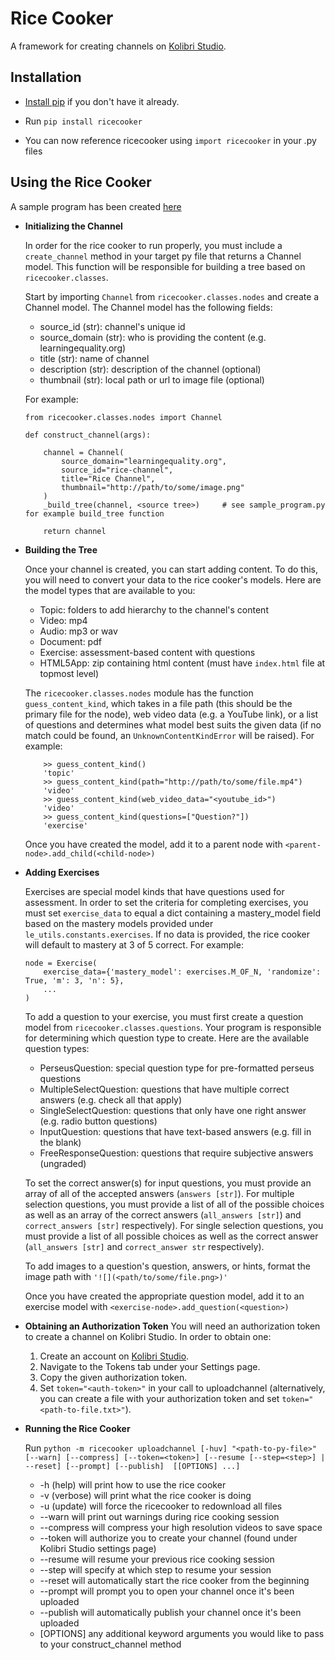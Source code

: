 # Rice Cooker

A framework for creating channels on [Kolibri Studio](https://contentworkshop.learningequality.org/).


## Installation

* [Install pip](https://pypi.python.org/pypi/pip) if you don't have it already.

* Run `pip install ricecooker`

* You can now reference ricecooker using `import ricecooker` in your .py files


## Using the Rice Cooker

A sample program has been created [here](https://github.com/learningequality/ricecooker/blob/master/ricecooker/sample_program.py)

* **Initializing the Channel**

	In order for the rice cooker to run properly, you must include a `create_channel` method in your target py file
	that returns a Channel model. This function will be responsible for building a tree based on `ricecooker.classes`.

	Start by importing `Channel` from `ricecooker.classes.nodes` and create a Channel model. The Channel model has
	the following fields:

    - source_id (str): channel's unique id
    - source_domain (str): who is providing the content (e.g. learningequality.org)
    - title (str): name of channel
    - description (str): description of the channel (optional)
    - thumbnail (str): local path or url to image file (optional)

	For example:
	```
	from ricecooker.classes.nodes import Channel

	def construct_channel(args):

	    channel = Channel(
	        source_domain="learningequality.org",
	        source_id="rice-channel",
	        title="Rice Channel",
	        thumbnail="http://path/to/some/image.png"
	    )
	    _build_tree(channel, <source tree>) 	# see sample_program.py for example build_tree function

	    return channel
    ```


* **Building the Tree**

	Once your channel is created, you can start adding content. To do this, you will need to convert your data to
	the rice cooker's models. Here are the model types that are available to you:

	- Topic: folders to add hierarchy to the channel's content
    - Video: mp4
    - Audio: mp3 or wav
    - Document: pdf
    - Exercise: assessment-based content with questions
    - HTML5App: zip containing html content (must have `index.html` file at topmost level)

    The `ricecooker.classes.nodes` module has the function `guess_content_kind`, which takes in a file path (this
    should be the primary file for the node), web video data (e.g. a YouTube link), or a list of questions and determines what model best suits the given data (if no match could be found, an `UnknownContentKindError`
    will be raised). For example:
    ```
    	>> guess_content_kind()
    	'topic'
    	>> guess_content_kind(path="http://path/to/some/file.mp4")
    	'video'
    	>> guess_content_kind(web_video_data="<youtube_id>")
    	'video'
    	>> guess_content_kind(questions=["Question?"])
    	'exercise'
    ```

    Once you have created the model, add it to a parent node with `<parent-node>.add_child(<child-node>)`


* **Adding Exercises**

	Exercises are special model kinds that have questions used for assessment. In order to set the criteria
	for completing exercises, you must set `exercise_data` to equal a dict containing a mastery_model field
	based on the mastery models provided under `le_utils.constants.exercises`. If no data is provided,
	the rice cooker will default to mastery at 3 of 5 correct. For example:
	```
	node = Exercise(
		exercise_data={'mastery_model': exercises.M_OF_N, 'randomize': True, 'm': 3, 'n': 5},
		...
	)
	```

	To add a question to your exercise, you must first create a question model from `ricecooker.classes.questions`.
	Your program is responsible for determining which question type to create. Here are the available question types:

	- PerseusQuestion: special question type for pre-formatted perseus questions
	- MultipleSelectQuestion: questions that have multiple correct answers (e.g. check all that apply)
	- SingleSelectQuestion: questions that only have one right answer (e.g. radio button questions)
	- InputQuestion: questions that have text-based answers (e.g. fill in the blank)
	- FreeResponseQuestion: questions that require subjective answers (ungraded)

	To set the correct answer(s) for input questions, you must provide an array of all of the accepted answers (`answers [str]`).
	For multiple selection questions, you must provide a list of all of the possible choices as well as an array of the correct
	answers (`all_answers [str]`) and `correct_answers [str]` respectively). For single selection questions, you must provide
	a list of all possible choices as well as the correct answer (`all_answers [str]` and `correct_answer str` respectively).

	To add images to a question's question, answers, or hints, format the image path with `'![](<path/to/some/file.png>)'`

	Once you have created the appropriate question model, add it to an exercise model with `<exercise-node>.add_question(<question>)`

* **Obtaining an Authorization Token**
    You will need an authorization token to create a channel on Kolibri Studio. In order to obtain one:
    1. Create an account on [Kolibri Studio](https://contentworkshop.learningequality.org/).
    2. Navigate to the Tokens tab under your Settings page.
    3. Copy the given authorization token.
    4. Set `token="<auth-token>"` in your call to uploadchannel (alternatively, you can create a file with your
		authorization token and set `token="<path-to-file.txt>"`).

* **Running the Rice Cooker**

	Run `python -m ricecooker uploadchannel [-huv] "<path-to-py-file>" [--warn] [--compress] [--token=<token>] [--resume [--step=<step>] | --reset] [--prompt] [--publish]  [[OPTIONS] ...]`
	- -h (help) will print how to use the rice cooker
	- -v (verbose) will print what the rice cooker is doing
	- -u (update) will force the ricecooker to redownload all files
	- --warn will print out warnings during rice cooking session
    - --compress will compress your high resolution videos to save space
	- --token will authorize you to create your channel (found under Kolibri Studio settings page)
	- --resume will resume your previous rice cooking session
	- --step will specify at which step to resume your session
	- --reset will automatically start the rice cooker from the beginning
	- --prompt will prompt you to open your channel once it's been uploaded
	- --publish will automatically publish your channel once it's been uploaded
	- [OPTIONS] any additional keyword arguments you would like to pass to your construct_channel method
